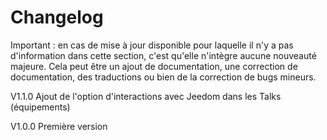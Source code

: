 # Changelog

Important : en cas de mise à jour disponible pour laquelle il n'y a pas d'information dans cette section, c'est qu'elle n'intègre aucune nouveauté majeure. Cela peut être un ajout de documentation, une correction de documentation, des traductions ou bien de la correction de bugs mineurs.

V1.1.0
Ajout de l'option d'interactions avec Jeedom dans les Talks (équipements)

V1.0.0
Première version
